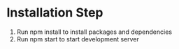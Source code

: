 # Installation Step
1. Run npm install to install packages and dependencies
2. Run npm start to start development server
